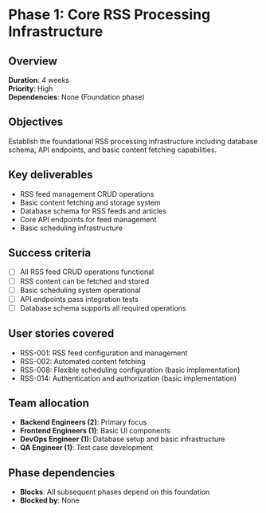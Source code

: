 # Phase 1: Core RSS Processing Infrastructure

## Overview

**Duration**: 4 weeks  
**Priority**: High  
**Dependencies**: None (Foundation phase)

## Objectives

Establish the foundational RSS processing infrastructure including database schema, API endpoints, and basic content fetching capabilities.

## Key deliverables

- RSS feed management CRUD operations
- Basic content fetching and storage system
- Database schema for RSS feeds and articles
- Core API endpoints for feed management
- Basic scheduling infrastructure

## Success criteria

- [ ] All RSS feed CRUD operations functional
- [ ] RSS content can be fetched and stored
- [ ] Basic scheduling system operational
- [ ] API endpoints pass integration tests
- [ ] Database schema supports all required operations

## User stories covered

- RSS-001: RSS feed configuration and management
- RSS-002: Automated content fetching
- RSS-008: Flexible scheduling configuration (basic implementation)
- RSS-014: Authentication and authorization (basic implementation)

## Team allocation

- **Backend Engineers (2)**: Primary focus
- **Frontend Engineers (1)**: Basic UI components
- **DevOps Engineer (1)**: Database setup and basic infrastructure
- **QA Engineer (1)**: Test case development

## Phase dependencies

- **Blocks**: All subsequent phases depend on this foundation
- **Blocked by**: None
